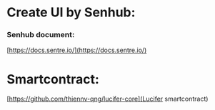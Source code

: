 # Create UI by Senhub:

### Senhub document:

[https://docs.sentre.io/](https://docs.sentre.io/)

# Smartcontract:

[https://github.com/thiennv-qng/lucifer-core](Lucifer smartcontract)
